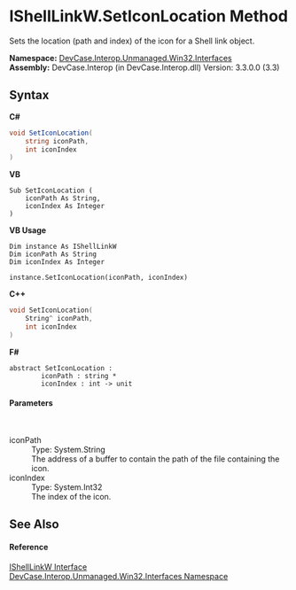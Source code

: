 # IShellLinkW.SetIconLocation Method 
 

Sets the location (path and index) of the icon for a Shell link object.

**Namespace:**&nbsp;<a href="N_DevCase_Interop_Unmanaged_Win32_Interfaces">DevCase.Interop.Unmanaged.Win32.Interfaces</a><br />**Assembly:**&nbsp;DevCase.Interop (in DevCase.Interop.dll) Version: 3.3.0.0 (3.3)

## Syntax

**C#**<br />
``` C#
void SetIconLocation(
	string iconPath,
	int iconIndex
)
```

**VB**<br />
``` VB
Sub SetIconLocation ( 
	iconPath As String,
	iconIndex As Integer
)
```

**VB Usage**<br />
``` VB Usage
Dim instance As IShellLinkW
Dim iconPath As String
Dim iconIndex As Integer

instance.SetIconLocation(iconPath, iconIndex)
```

**C++**<br />
``` C++
void SetIconLocation(
	String^ iconPath, 
	int iconIndex
)
```

**F#**<br />
``` F#
abstract SetIconLocation : 
        iconPath : string * 
        iconIndex : int -> unit 

```


#### Parameters
&nbsp;<dl><dt>iconPath</dt><dd>Type: System.String<br />The address of a buffer to contain the path of the file containing the icon.</dd><dt>iconIndex</dt><dd>Type: System.Int32<br />The index of the icon.</dd></dl>

## See Also


#### Reference
<a href="T_DevCase_Interop_Unmanaged_Win32_Interfaces_IShellLinkW">IShellLinkW Interface</a><br /><a href="N_DevCase_Interop_Unmanaged_Win32_Interfaces">DevCase.Interop.Unmanaged.Win32.Interfaces Namespace</a><br />